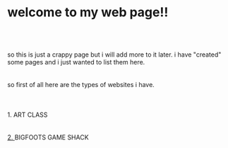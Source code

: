 # welcome to my web page!!
<br>
<br>
<br>
so this is just a crappy page but i will add more to it later. i have "created" some pages and i just wanted to list them here.
<br>
<br>
<br>
so first of all here are the types of websites i have.
<br>
<br>
<br>
<br>
1. <a>ART CLASS</a> <a href=”https://alvarclicker.github.io/home/aяtclаss”>
<br>
<br>
<br>
2. <a>BIGFOOTS GAME SHACK</a> <a href=”____________”>
